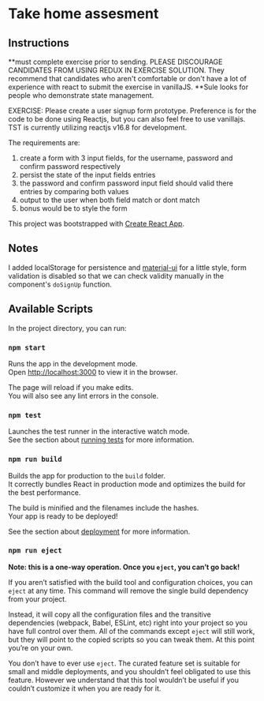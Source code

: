 # Take home assesment

## Instructions

**must complete exercise prior to sending. PLEASE DISCOURAGE CANDIDATES FROM USING REDUX IN EXERCISE SOLUTION. They recommend that candidates who aren't comfortable or don't have a lot of experience with react to submit the exercise in vanillaJS.
**Sule looks for people who demonstrate state management.

EXERCISE:
Please create a user signup form prototype. Preference is for the code to be done using Reactjs, but you can also feel free to use vanillajs. TST is currently utilizing reactjs v16.8 for development.

The requirements are:

1. create a form with 3 input fields, for the username, password and confirm password respectively
2. persist the state of the input fields entries
3. the password and confirm password input field should valid there entries by comparing both values
4. output to the user when both field match or dont match
5. bonus would be to style the form

This project was bootstrapped with [Create React App](https://github.com/facebook/create-react-app).

## Notes

I added localStorage for persistence and [material-ui](https://mui.com/material-ui) for a little style, form validation is disabled so that we can check validity manually in the component's `doSignUp` function.

## Available Scripts

In the project directory, you can run:

### `npm start`

Runs the app in the development mode.\
Open [http://localhost:3000](http://localhost:3000) to view it in the browser.

The page will reload if you make edits.\
You will also see any lint errors in the console.

### `npm test`

Launches the test runner in the interactive watch mode.\
See the section about [running tests](https://facebook.github.io/create-react-app/docs/running-tests) for more information.

### `npm run build`

Builds the app for production to the `build` folder.\
It correctly bundles React in production mode and optimizes the build for the best performance.

The build is minified and the filenames include the hashes.\
Your app is ready to be deployed!

See the section about [deployment](https://facebook.github.io/create-react-app/docs/deployment) for more information.

### `npm run eject`

**Note: this is a one-way operation. Once you `eject`, you can’t go back!**

If you aren’t satisfied with the build tool and configuration choices, you can `eject` at any time. This command will remove the single build dependency from your project.

Instead, it will copy all the configuration files and the transitive dependencies (webpack, Babel, ESLint, etc) right into your project so you have full control over them. All of the commands except `eject` will still work, but they will point to the copied scripts so you can tweak them. At this point you’re on your own.

You don’t have to ever use `eject`. The curated feature set is suitable for small and middle deployments, and you shouldn’t feel obligated to use this feature. However we understand that this tool wouldn’t be useful if you couldn’t customize it when you are ready for it.
